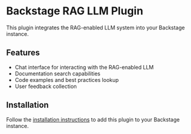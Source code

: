 # Backstage RAG LLM Plugin

This plugin integrates the RAG-enabled LLM system into your Backstage instance.

## Features

- Chat interface for interacting with the RAG-enabled LLM
- Documentation search capabilities
- Code examples and best practices lookup
- User feedback collection

## Installation

Follow the [installation instructions](../../../docs/backstage-integration.md) to add this plugin to your Backstage instance.
